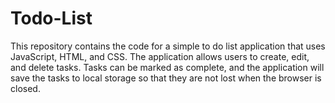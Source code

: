 # Todo-List
This repository contains the code for a simple to do list application that uses JavaScript, HTML, and CSS. The application allows users to create, edit, and delete tasks. Tasks can be marked as complete, and the application will save the tasks to local storage so that they are not lost when the browser is closed.
